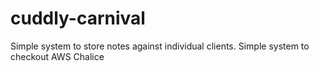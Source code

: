 # cuddly-carnival
Simple system to store notes against individual clients. Simple system to checkout AWS Chalice
